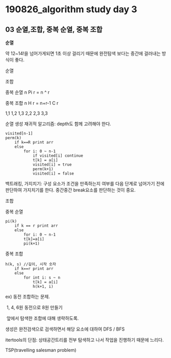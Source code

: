 # 190826_algorithm study day 3

## 03 순열,조합, 중복 순열, 중복 조합

**순열**

약 12~14!을 넘어가게되면 1초 이상 걸리기 때문에 완전탐색 보다는 중간에 걸러내는 방식이 좋다.

순열

조합

중복 순열 n Pi r = n ^ r

중복 조합 n H r = n+r-1 C r

1,1 1,2 1,3 2,2 2,3 3,3





순열 생성 재귀적 알고리즘: depth도 함께 고려해야 한다.

```
visited[n-1]
perm(k)
	if k==R print arr
	else
		for i: 0 ~ n-1
			if visited[i] continue
			t[k] = a[i]
			visited[i] = true
			perm(k+1)
			visited[i] = false
```

백트래킹, 가지치기: 구성 요소가 조건을 만족하는지 여부를 다음 단계로 넘어가기 전에 판단하여 가지치기를 한다. 중간중간 break요소를 판단하는 것이 중요.

조합

중복 순열

```
pi(k)
	if k == r print arr
	else 
		for i: 0 ~ n-1
		t[k]=a[i]
		pi(k+1)
```

중복 조합

```
h(k, s) //깊이, 시작 숫자
	if k==r print arr
	else
		for int i: s ~ n
			t[k] = a[i]
			h(k+1, i)
```

ex) 동전 조합하는 문제.

​	1, 4, 6원 동전으로 8원 만들기

​	앞에서 탐색한 조합에 대해 생략하도록.

생성은 완전검색으로 검색하면서 해당 요소에 대하여 DFS / BFS

itertools의 단점: 상태공간트리를 전부 탐색하고 나서 작업을 진행하기 때문에 느리다.

TSP(travelling salesman problem) 